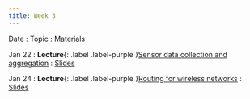 ```yaml
---
title: Week 3
---
```


Date
: Topic
  : Materials

Jan 22
: **Lecture**{: .label .label-purple }[Sensor data collection and aggregation](#)
  : [Slides](https://docs.google.com/presentation/d/12CcuVKQvMgz-EDead197ewRt8SaNG0EE97yVyMD9DVY/edit?usp=sharing)
  
Jan 24
: **Lecture**{: .label .label-purple }[Routing for wireless networks](#)
  : [Slides](https://docs.google.com/presentation/d/1zDYm9mfYuVuG3W1Aw4EKnvoovpADYw3Pw11i5tNtepQ/edit?usp=sharing)

